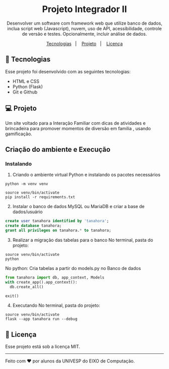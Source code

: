 <h1 align="center"> Projeto Integrador II</h1>

<p align="center">
Desenvolver um software com framework web que utilize banco de dados, inclua script web (Javascript), nuvem, uso de API, acessibilidade, controle de versão e testes. Opcionalmente, incluir análise de dados.
</p>

<p align="center">
  <a href="#-tecnologias">Tecnologias</a>&nbsp;&nbsp;&nbsp;|&nbsp;&nbsp;&nbsp;
  <a href="#-projeto">Projeto</a>&nbsp;&nbsp;&nbsp;|&nbsp;&nbsp;&nbsp;
  <a href="#memo-licença">Licença</a>
</p>


## 🚀 Tecnologias

Esse projeto foi desenvolvido com as seguintes tecnologias:

- HTML e CSS
- Python (Flask)
- Git e Github

## 💻 Projeto

Um site voltado para a Interação Familiar com dicas de atividades e brincadeira para promover momentos de diversão em familia , usando gamificação.

## Criação do ambiente e Execução

### Instalando

1. Criando o ambiente virtual Python e instalando os pacotes necessários
```shell
python -m venv venv

source venv/bin/activate
pip install -r requirements.txt
```

2. Instalar o banco de dados MySQL ou MariaDB e criar a base de dados/usuário
```sql
create user tanahora identified by 'tanahora';
create database tanahora;
grant all privileges on tanahora.* to tanahora;
```

3. Realizar a migração das tabelas para o banco
No terminal, pasta do projeto:
```shell
source venv/bin/activate
python
```

No python: Cria tabelas a partir do models.py no Banco de dados
```python
from tanahora import db, app_context, Models 
with create_app().app_context():
  db.create_all()

exit()
```

4. Executando
No terminal, pasta do projeto:
```shell
source venv/bin/activate
flask --app tanahora run --debug
```


## :memo: Licença

Esse projeto está sob a licença MIT.

---

Feito com ♥ por alunos da UNIVESP do EIXO de Computação.